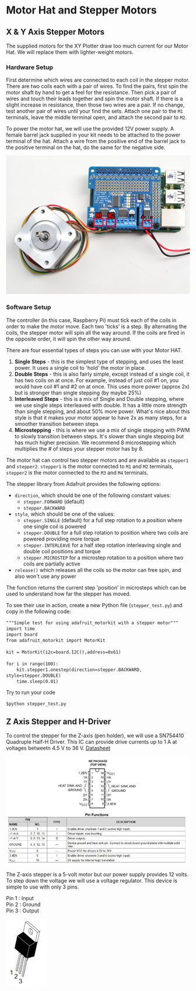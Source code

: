 # Motor Hat and Stepper Motors

## X & Y Axis Stepper Motors

The supplied motors for the XY Plotter draw too much current for our Motor Hat. We will replace them with lighter-weight motors.

### Hardware Setup

First determine which wires are connected to each coil in the stepper motor. There are two coils each with a pair of wires. To find the pairs, first spin the motor shaft by hand to get a feel for the resistance. Then pick a pair of wires and touch their leads together and spin the motor shaft. If there is a slight increase in resistance, then those two wires are a pair. If no change, test another pair of wires until your find the sets. Attach one pair to the `M1` terminals, leave the middle terminal open, and attach the second pair to `M2`.

To power the motor hat, we will use the provided 12V power supply. A female barrel jack supplied in your kit needs to be attached to the power terminal of the hat. Attach a wire from the positive end of the barrel jack to the positive terminal on the hat, do the same for the negative side.

![Stepper Connections](./resources/stepper_connections.jpg)

### Software Setup

The controller (in this case, Raspberry Pi) must tick each of the coils in order to make the motor move. Each two 'ticks' is a step. By alternating the coils, the stepper motor will spin all the way around. If the coils are fired in the opposite order, it will spin the other way around.

There are four essential types of steps you can use with your Motor HAT. 
1. **Single Steps** - this is the simplest type of stepping, and uses the least power. It uses a single coil to 'hold' the motor in place.
2. **Double Steps** - this is also fairly simple, except instead of a single coil, it has two coils on at once. For example, instead of just coil #1 on, you would have coil #1 and #2 on at once. This uses more power (approx 2x) but is stronger than single stepping (by maybe 25%)
3. **Interleaved Steps** - this is a mix of Single and Double stepping, where we use single steps interleaved with double. It has a little more strength than single stepping, and about 50% more power. What's nice about this style is that it makes your motor appear to have 2x as many steps, for a smoother transition between steps
4. **Microstepping** - this is where we use a mix of single stepping with PWM to slowly transition between steps. It's slower than single stepping but has much higher precision. We recommend 8 microstepping which multiplies the # of steps your stepper motor has by 8.

The motor hat can control two stepper motors and are available as `stepper1` and `stepper2`. `stepper1` is the motor connected to `M1` and `M2` terminals, `stepper2` is the motor connected to the `M3` and `M4` terminals. 

The stepper library from Adafruit provides the following options:

* `direction`, which should be one of the following constant values:
  * `stepper.FORWARD` (default)
  * `stepper.BACKWARD`
* `style`, which should be one of the values:
  * `stepper.SINGLE` (default) for a full step rotation to a position where one single coil is powered
  * `stepper.DOUBLE` for a full step rotation to position where two coils are powered providing more torque
  * `stepper.INTERLEAVE` for a half step rotation interleaving single and double coil positions and torque
  * `stepper.MICROSTEP` for a microstep rotation to a position where two coils are partially active
* `release()` which releases all the coils so the motor can free spin, and also won't use any power

The function returns the current step 'position' in microsteps which can be used to understand how far the stepper has moved.

To see their use in action, create a new Python file (`stepper_test.py`) and copy in the following code:

    """Simple test for using adafruit_motorkit with a stepper motor"""
    import time
    import board
    from adafruit_motorkit import MotorKit

    kit = MotorKit(i2c=board.I2C(),address=0x61)

    for i in range(100):
        kit.stepper1.onestep(direction=stepper.BACKWARD, style=stepper.DOUBLE)
        time.sleep(0.01)

Try to run your code

    $python stepper_test.py

## Z Axis Stepper and H-Driver
To control the stepper for the Z-axis (pen holder), we will use a SN754410 Quadruple Half-H Driver. This IC can provide drive currents up to 1 A at voltages betweetn 4.5 V to 36 V. [Datasheet](https://www.ti.com/lit/ds/symlink/sn754410.pdf)

![H-Driver Pinout](./resources/driver_pinout.JPG)

The Z-axis stepper is a 5-volt motor but our power supply provides 12 volts. To step down the voltage we will use a voltage regulator. This device is simple to use with only 3 pins. 

Pin 1 : Input  
Pin 2 : Ground  
Pin 3 : Output

![Voltage Regulator Pinout](./resources/voltage_regulator_pinout.JPG)

 
